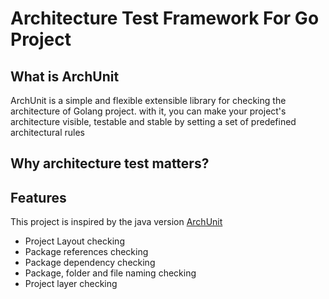 # Architecture Test Framework For Go Project
## What is ArchUnit
ArchUnit is a simple and flexible extensible library for checking the architecture of Golang project.
with it, you can make your project's architecture visible, testable and stable by setting a set of predefined architectural rules

## Why architecture test matters?

## Features
This project is inspired by the java version [ArchUnit](https://www.archunit.org/)
- Project Layout checking
- Package references checking
- Package dependency checking
- Package, folder and file naming checking
- Project layer checking

